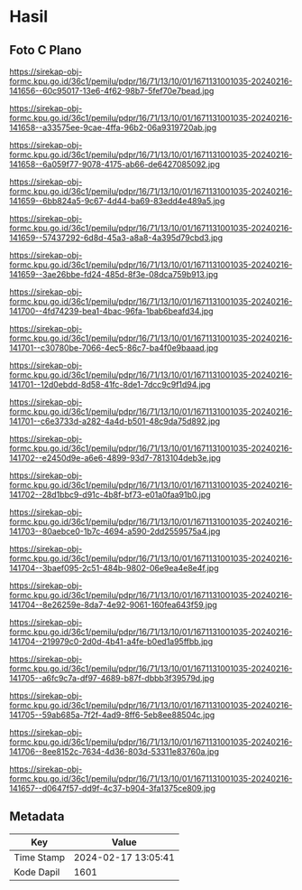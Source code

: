 # Hasil

## Foto C Plano

https://sirekap-obj-formc.kpu.go.id/36c1/pemilu/pdpr/16/71/13/10/01/1671131001035-20240216-141656--60c95017-13e6-4f62-98b7-5fef70e7bead.jpg

https://sirekap-obj-formc.kpu.go.id/36c1/pemilu/pdpr/16/71/13/10/01/1671131001035-20240216-141658--a33575ee-9cae-4ffa-96b2-06a9319720ab.jpg

https://sirekap-obj-formc.kpu.go.id/36c1/pemilu/pdpr/16/71/13/10/01/1671131001035-20240216-141658--6a059f77-9078-4175-ab66-de6427085092.jpg

https://sirekap-obj-formc.kpu.go.id/36c1/pemilu/pdpr/16/71/13/10/01/1671131001035-20240216-141659--6bb824a5-9c67-4d44-ba69-83edd4e489a5.jpg

https://sirekap-obj-formc.kpu.go.id/36c1/pemilu/pdpr/16/71/13/10/01/1671131001035-20240216-141659--57437292-6d8d-45a3-a8a8-4a395d79cbd3.jpg

https://sirekap-obj-formc.kpu.go.id/36c1/pemilu/pdpr/16/71/13/10/01/1671131001035-20240216-141659--3ae26bbe-fd24-485d-8f3e-08dca759b913.jpg

https://sirekap-obj-formc.kpu.go.id/36c1/pemilu/pdpr/16/71/13/10/01/1671131001035-20240216-141700--4fd74239-bea1-4bac-96fa-1bab6beafd34.jpg

https://sirekap-obj-formc.kpu.go.id/36c1/pemilu/pdpr/16/71/13/10/01/1671131001035-20240216-141701--c30780be-7066-4ec5-86c7-ba4f0e9baaad.jpg

https://sirekap-obj-formc.kpu.go.id/36c1/pemilu/pdpr/16/71/13/10/01/1671131001035-20240216-141701--12d0ebdd-8d58-41fc-8de1-7dcc9c9f1d94.jpg

https://sirekap-obj-formc.kpu.go.id/36c1/pemilu/pdpr/16/71/13/10/01/1671131001035-20240216-141701--c6e3733d-a282-4a4d-b501-48c9da75d892.jpg

https://sirekap-obj-formc.kpu.go.id/36c1/pemilu/pdpr/16/71/13/10/01/1671131001035-20240216-141702--e2450d9e-a6e6-4899-93d7-7813104deb3e.jpg

https://sirekap-obj-formc.kpu.go.id/36c1/pemilu/pdpr/16/71/13/10/01/1671131001035-20240216-141702--28d1bbc9-d91c-4b8f-bf73-e01a0faa91b0.jpg

https://sirekap-obj-formc.kpu.go.id/36c1/pemilu/pdpr/16/71/13/10/01/1671131001035-20240216-141703--80aebce0-1b7c-4694-a590-2dd2559575a4.jpg

https://sirekap-obj-formc.kpu.go.id/36c1/pemilu/pdpr/16/71/13/10/01/1671131001035-20240216-141704--3baef095-2c51-484b-9802-06e9ea4e8e4f.jpg

https://sirekap-obj-formc.kpu.go.id/36c1/pemilu/pdpr/16/71/13/10/01/1671131001035-20240216-141704--8e26259e-8da7-4e92-9061-160fea643f59.jpg

https://sirekap-obj-formc.kpu.go.id/36c1/pemilu/pdpr/16/71/13/10/01/1671131001035-20240216-141704--219979c0-2d0d-4b41-a4fe-b0ed1a95ffbb.jpg

https://sirekap-obj-formc.kpu.go.id/36c1/pemilu/pdpr/16/71/13/10/01/1671131001035-20240216-141705--a6fc9c7a-df97-4689-b87f-dbbb3f39579d.jpg

https://sirekap-obj-formc.kpu.go.id/36c1/pemilu/pdpr/16/71/13/10/01/1671131001035-20240216-141705--59ab685a-7f2f-4ad9-8ff6-5eb8ee88504c.jpg

https://sirekap-obj-formc.kpu.go.id/36c1/pemilu/pdpr/16/71/13/10/01/1671131001035-20240216-141706--8ee8152c-7634-4d36-803d-53311e83760a.jpg

https://sirekap-obj-formc.kpu.go.id/36c1/pemilu/pdpr/16/71/13/10/01/1671131001035-20240216-141657--d0647f57-dd9f-4c37-b904-3fa1375ce809.jpg


## Metadata

| Key        | Value               |
| ---------- | ------------------- |
| Time Stamp | 2024-02-17 13:05:41 |
| Kode Dapil | 1601                |



